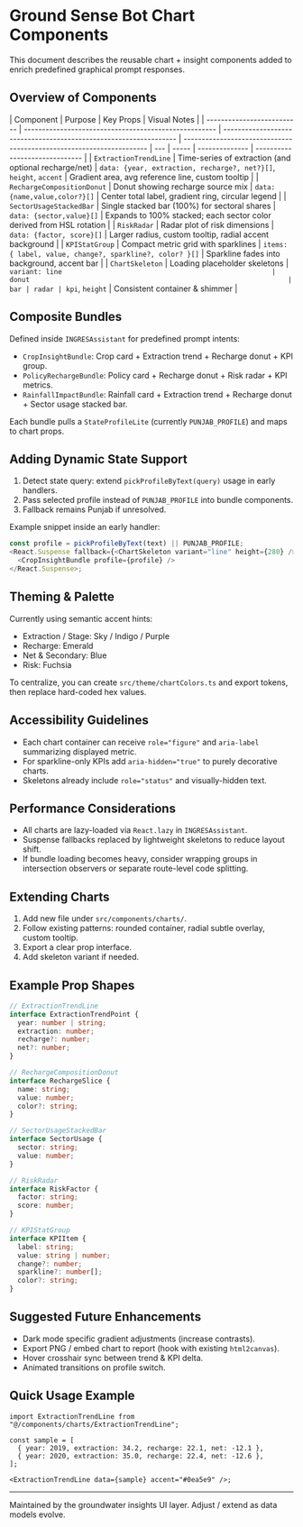 # Ground Sense Bot Chart Components

This document describes the reusable chart + insight components added to enrich predefined graphical prompt responses.

## Overview of Components

| Component                  | Purpose                                               | Key Props                                                         | Visual Notes                                                         |
| -------------------------- | ----------------------------------------------------- | ----------------------------------------------------------------- | -------------------------------------------------------------------- | --- | ----- | -------------- | ------------------------------ |
| `ExtractionTrendLine`      | Time-series of extraction (and optional recharge/net) | `data: {year, extraction, recharge?, net?}[]`, `height`, `accent` | Gradient area, avg reference line, custom tooltip                    |
| `RechargeCompositionDonut` | Donut showing recharge source mix                     | `data: {name,value,color?}[]`                                     | Center total label, gradient ring, circular legend                   |
| `SectorUsageStackedBar`    | Single stacked bar (100%) for sectoral shares         | `data: {sector,value}[]`                                          | Expands to 100% stacked; each sector color derived from HSL rotation |
| `RiskRadar`                | Radar plot of risk dimensions                         | `data: {factor, score}[]`                                         | Larger radius, custom tooltip, radial accent background              |
| `KPIStatGroup`             | Compact metric grid with sparklines                   | `items: { label, value, change?, sparkline?, color? }[]`          | Sparkline fades into background, accent bar                          |
| `ChartSkeleton`            | Loading placeholder skeletons                         | `variant: line                                                    | donut                                                                | bar | radar | kpi`, `height` | Consistent container & shimmer |

## Composite Bundles

Defined inside `INGRESAssistant` for predefined prompt intents:

- `CropInsightBundle`: Crop card + Extraction trend + Recharge donut + KPI group.
- `PolicyRechargeBundle`: Policy card + Recharge donut + Risk radar + KPI metrics.
- `RainfallImpactBundle`: Rainfall card + Extraction trend + Recharge donut + Sector usage stacked bar.

Each bundle pulls a `StateProfileLite` (currently `PUNJAB_PROFILE`) and maps to chart props.

## Adding Dynamic State Support

1. Detect state query: extend `pickProfileByText(query)` usage in early handlers.
2. Pass selected profile instead of `PUNJAB_PROFILE` into bundle components.
3. Fallback remains Punjab if unresolved.

Example snippet inside an early handler:

```ts
const profile = pickProfileByText(text) || PUNJAB_PROFILE;
<React.Suspense fallback={<ChartSkeleton variant="line" height={280} />}>
  <CropInsightBundle profile={profile} />
</React.Suspense>;
```

## Theming & Palette

Currently using semantic accent hints:

- Extraction / Stage: Sky / Indigo / Purple
- Recharge: Emerald
- Net & Secondary: Blue
- Risk: Fuchsia

To centralize, you can create `src/theme/chartColors.ts` and export tokens, then replace hard-coded hex values.

## Accessibility Guidelines

- Each chart container can receive `role="figure"` and `aria-label` summarizing displayed metric.
- For sparkline-only KPIs add `aria-hidden="true"` to purely decorative charts.
- Skeletons already include `role="status"` and visually-hidden text.

## Performance Considerations

- All charts are lazy-loaded via `React.lazy` in `INGRESAssistant`.
- Suspense fallbacks replaced by lightweight skeletons to reduce layout shift.
- If bundle loading becomes heavy, consider wrapping groups in intersection observers or separate route-level code splitting.

## Extending Charts

1. Add new file under `src/components/charts/`.
2. Follow existing patterns: rounded container, radial subtle overlay, custom tooltip.
3. Export a clear prop interface.
4. Add skeleton variant if needed.

## Example Prop Shapes

```ts
// ExtractionTrendLine
interface ExtractionTrendPoint {
  year: number | string;
  extraction: number;
  recharge?: number;
  net?: number;
}

// RechargeCompositionDonut
interface RechargeSlice {
  name: string;
  value: number;
  color?: string;
}

// SectorUsageStackedBar
interface SectorUsage {
  sector: string;
  value: number;
}

// RiskRadar
interface RiskFactor {
  factor: string;
  score: number;
}

// KPIStatGroup
interface KPIItem {
  label: string;
  value: string | number;
  change?: number;
  sparkline?: number[];
  color?: string;
}
```

## Suggested Future Enhancements

- Dark mode specific gradient adjustments (increase contrasts).
- Export PNG / embed chart to report (hook with existing `html2canvas`).
- Hover crosshair sync between trend & KPI delta.
- Animated transitions on profile switch.

## Quick Usage Example

```tsx
import ExtractionTrendLine from "@/components/charts/ExtractionTrendLine";

const sample = [
  { year: 2019, extraction: 34.2, recharge: 22.1, net: -12.1 },
  { year: 2020, extraction: 35.0, recharge: 22.4, net: -12.6 },
];

<ExtractionTrendLine data={sample} accent="#0ea5e9" />;
```

---

Maintained by the groundwater insights UI layer. Adjust / extend as data models evolve.

